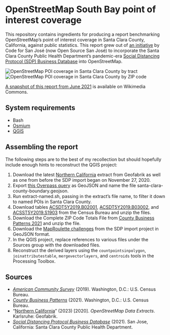 # OpenStreetMap South Bay point of interest coverage

This repository contains ingredients for producing a report benchmarking OpenStreetMap’s point of interest coverage in Santa Clara County, California, against public statistics. This report grew out of [an initiative](https://github.com/codeforsanjose/OSM-SouthBay/issues/23) by Code for San José (now Open Source San José) to incorporate the Santa Clara County Public Health Department’s pandemic-era [Social Distancing Protocol (SDP) Business Database](https://sdp.sccgov.org/) into OpenStreetMap.

![OpenStreetMap POI coverage in Santa Clara County by tract](https://user-images.githubusercontent.com/1231218/120296772-4fc5dd80-c27d-11eb-97cc-ca252684eebf.png)
![OpenStreetMap POI coverage in Santa Clara County by ZIP code](https://user-images.githubusercontent.com/1231218/120296787-53596480-c27d-11eb-8941-46899ba7f0d7.png)

[A snapshot of this report from June 2021](https://commons.wikimedia.org/wiki/File:Mapping_points_of_interest_in_Santa_Clara_County_%28Silicon_Valley%29.pdf) is available on Wikimedia Commons.

## System requirements

* Bash
* [Osmium](https://osmcode.org/osmium-tool/)
* [QGIS](https://qgis.org/)

## Assembling the report

The following steps are to the best of my recollection but should hopefully include enough hints to reconstruct the QGIS project:

1. Download the latest [Northern California](https://download.geofabrik.de/north-america/us/california/norcal.html) extract from Geofabrik as well as one from before the SDP import began on November 27, 2020.
2. Export [this Overpass query](https://overpass-turbo.eu/s/1yA2) as GeoJSON and name the file santa-clara-county-boundary.geojson.
3. Run extract-named.sh, passing in the extract’s file name, to filter it down to named POIs in Santa Clara County.
4. Download tables [ACSDT5Y2019.B02001](https://data.census.gov/table?q=ACSDT5Y2019.B02001&g=050XX00US06085$1400000&tid=ACSDT5Y2019.B02001&tp=true), [ACSDT5Y2019.B03002](https://data.census.gov/table?q=ACSDT5Y2019.B03002&g=050XX00US06085$1400000&tid=ACSDT5Y2019.B03002&tp=true), and [ACSST5Y2019.S1903](https://data.census.gov/table?q=ACSST5Y2019.S1903&g=050XX00US06085$1400000&tid=ACSST5Y2019.S1903&tp=true) from the Census Bureau and unzip the files.
5. Download the Complete ZIP Code Totals File from [County Business Patterns 2021](https://www.census.gov/data/datasets/2021/econ/cbp/2021-cbp.html) and unzip the file.
6. Download the [MapRoulette challenges](https://github.com/codeforsanjose/OSM-SouthBay/issues/23#issuecomment-729607562) from the SDP import project in GeoJSON format.
7. In the QGIS project, replace references to various files under the Sources group with the downloaded files.
8. Reconstruct the derived layers using the `countpointsinpolygon`, `joinattributestable`, `mergevectorlayers`, and `centroids` tools in the Processing Toolbox.

## Sources

* [_American Community Survey_](https://www.census.gov/programs-surveys/acs/data.html) (2019). Washington, D.C.: U.S. Census Bureau.
* [_County Business Patterns_](https://www.census.gov/data/datasets/2021/econ/cbp/2021-cbp.html) (2021). Washington, D.C.: U.S. Census Bureau.
* “[Northern California](https://download.geofabrik.de/north-america/us/california/norcal.html)” (2023) [2020]. _OpenStreetMap Data Extracts_. Karlsruhe: Geofabrik.
* [_Social Distancing Protocol Business Database_](https://sdp.sccgov.org/) (2021). San Jose, California: Santa Clara County Public Health Department.
